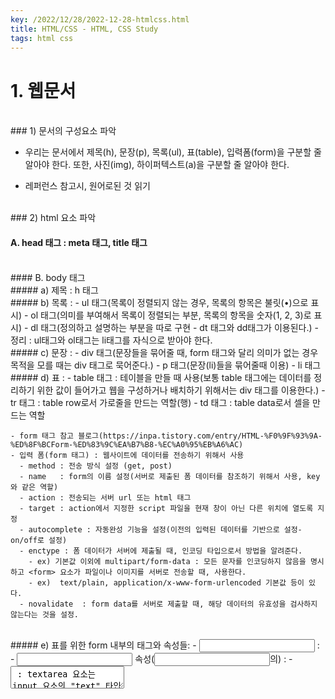 ```yaml
---
key: /2022/12/28/2022-12-28-htmlcss.html
title: HTML/CSS - HTML, CSS Study
tags: html css
---
```


# 1. 웹문서

<br>
### 1) 문서의 구성요소 파악 

  - 우리는 문서에서 제목(h), 문장(p), 목록(ul), 표(table), 입력폼(form)을 구분할 줄 알아야 한다. 또한, 사진(img), 하이퍼텍스트(a)을 구분할 줄 알아야 한다.

  - 레퍼런스 참고시, 원어로된 것 읽기

<br>
### 2) html 요소 파악

#### A. head 태그 : meta 태그, title 태그

<br>
#### B. body 태그 

<br>
  ##### a) 제목 : h 태그 
	
<br>	
  ##### b) 목록 : 
      - ul 태그(목록이 정렬되지 않는 경우, 목록의 항목은 불릿(•)으로 표시) 
      - ol 태그(의미를 부여해서 목록이 정렬되는 부분, 목록의 항목을 숫자(1, 2, 3)로 표시) 
      - dl 태그(정의하고 설명하는 부분을 따로 구현 - dt 태그와 dd태그가 이용된다.)
      - 정리 : ul태그와 ol태그는 li태그를 자식으로 받아야 한다.
	
<br>	
  ##### c) 문장 : 
    - div 태그(문장들을 묶어줄 때, form 태그와 달리 의미가 없는 경우 목적을 모를 때는 div 태그로 묵어준다.) 
    - p 태그(문장(li)들을 묶어줄때 이용)
    - li 태그

<br>	
  ##### d) 표 : 
    - table 태그 : 테이블을 만들 때 사용(보통 table 태그에는 데이터를 정리하기 위한 값이 들어가고 웹을 구성하거나 배치하기 위해서는 div 태그를 이용한다.)
      - tr 태그 : table row로서 가로줄을 만드는 역할(행)
      - td 태그 : table data로서 셀을 만드는 역할
			
		
    - form 태그 참고 블로그(https://inpa.tistory.com/entry/HTML-%F0%9F%93%9A-%ED%8F%BCForm-%ED%83%9C%EA%B7%B8-%EC%A0%95%EB%A6%AC) 
    - 입력 폼(form 태그) : 웹사이트에 데이터를 전송하기 위해서 사용
      - method : 전송 방식 설정 (get, post)
      - name   : form의 이름 설정(서버로 제출된 폼 데이터를 참조하기 위해서 사용, key와 같은 역할)
      - action : 전송되는 서버 url 또는 html 태그
      - target : action에서 지정한 script 파일을 현재 창이 아닌 다른 위치에 열도록 지정 
      - autocomplete : 자동완성 기능을 설정(이전의 입력된 데이터를 기반으로 설정- on/off로 설정)
      - enctype : 폼 데이터가 서버에 제출될 때, 인코딩 타입으로서 방법을 알려준다.
        - ex) 기본값 이외에 multipart/form-data : 모든 문자를 인코딩하지 않음을 명시하고 <form> 요소가 파일이나 이미지를 서버로 전송할 때, 사용한다.
        - ex)  text/plain, application/x-www-form-urlencoded 기본값 등이 있다.
      - novalidate	: form data를 서버로 제출할 때, 해당 데이터의 유효성을 검사하지 않는다는 것을 설정.
			
<br>	
  ##### e) 표를 위한 form 내부의 태그와 속성들: 
    - <input> : 
    - <input type> 속성(<input>의) :
      - <textarea> : textarea 요소는 input 요소의 "text" 타입과 비슷한 형태이다. 하지만 "text" 타입의 input 요소는 한 줄만 입력이 가능하지만, <textarea> 태그는 긴 내용을 입력하는 것이 가능하다.

	<br>
      - <label> : 
        - input 태그를 제어하여 상태값을 변경하도록 돕는다.
        - 체크박스를 예로 들자면, 클릭영역이 단순 체크박스 영역에 국한된 것이 아니라 체크박스가 가리키는 툴팁영역에도 클릭시 input 태그가 함께 체크될 수 있다.

        ```html
	        <label for="fruitItem">여기를 클릭</label>
	        <input id="fruitItem" type="checkbox" />
        ```

      - ​위 코드는 label 태그안의 영역을 클릭할 경우 for 속성이 지정된 fruititem 이라는 id 값을 찾는다. 즉 아래의 input 태그가 원격으로, 자동으로 클릭한 것과 같이 동작하게 된다

	<br>
      - <select> & <option> : 
        - 드롭메뉴에서 선택을 할 수 있는 태그. 
        - <option> 태그에서 사용하는 value 속성은 텍스트 필드에서의 value 속성과는 조금 틀리다. 
        - 텍스트 필드에서 value 속성에 값을 입력하면 기본값이 입력되지만 <option> 태그의 경우는 이 <option>이 선택된 경우 전송되는 값을 지정하는 것이다.

      - <datalist> : select는 선택만 할 수 있는 반면, datalist는 리스트에서 어느 한가지를 선택하거나 키워드에 입력할 수 있다.

      - <feildset> : 관련된 입력 양식들을 그룹화할 때 사용

      - <legend> : fieldset 태그 내에서 사용되야 하며 그룹화된 fieldset의 제목을 정의
      - <button> : form 요소중 하나, 페이지에 버튼을 넣고 form을 전송하거나 reset 할 때 사용한다.
<br>		
  ##### f) <button>와 <input>의 주의 사항
 	
    - <button>와 <input>의 차이점 

    - <input> 태그는 종료태그 없이 type 속성 이용해 버튼에 글자나 이미지 넣지만, <button> 태그는 시작태그와 종료태그 사이에 글자나 이미지 넣음​

    - 항상 <button> 태그의 type 속성을 명시해줘야 함. 왜냐하면, IE(=익스플로러) 경우 기본 타입이 button 이나, 타 브라우저 경우 기본 타입이 submit 이기 때문.

    - <form> 태그 안에서 버튼 만들 땐, 반드시 <input> 태그 이용해 버튼 만들어야 함. 왜냐하면, 타 브라우저가 <button>태그의 속성값을 전송하는 반면, IE는 시작태그와 종료태그 사이의 텍스트나 이미지 전송하기 때문.

 		